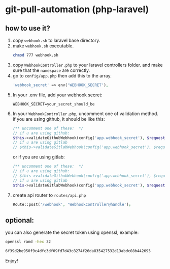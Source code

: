 # git-pull-automation (php-laravel)

## how to use it?
1. copy `webhook.sh` to laravel base directory.
2. make `webhook.sh` executable.  
    ```bash 
    chmod 777 webhook.sh
    ``` 
3. copy `WebhookController.php` to your laravel controllers folder. and make sure that the `namespace` are correctly.   
4. go to `config/app.php` then add this to the array.   
    ```php  
    'webhook_secret' => env('WEBHOOK_SECRET'),   
    ```  
5. In your .env file, add your webhook secret:   
   ```env  
   WEBHOOK_SECRET=your_secret_should_be  
   ```   
6. In your `WebhookController.php`, uncomment one of validation method.      
    if you are using github, it should be like this:   
    ```php   
    /** uncomment one of these:  */ 
    // if u are using github:
    $this->validateGithubWebhook(config('app.webhook_secret'), $request); 
    // if u are using gitlab
    // $this->validateGitlabWebhook(config('app.webhook_secret'), $request); 
    ```  
    or if you are using gitlab:    
    ```php   
    /** uncomment one of these:  */ 
    // if u are using github:
    // $this->validateGithubWebhook(config('app.webhook_secret'), $request); 
    // if u are using gitlab
    $this->validateGitlabWebhook(config('app.webhook_secret'), $request); 
    ```   
7. create api router to `routes/api.php`   
    ```php
    Route::post('/webhook', 'WebhookController@handle'); 
    ```

   
## optional:
you can also generate the secret token using openssl, example: 
```bash
openssl rand -hex 32
```
```bash
6f39d2be950f9c4dfc3df09fd7d43c8274f26da835427532d13abdc08b442695
```

Enjoy!  